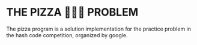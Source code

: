 # THE PIZZA :pizza::pizza::pizza: PROBLEM  

The pizza program is a solution implementation for the practice problem in the hash code competition,
 organized by google.
